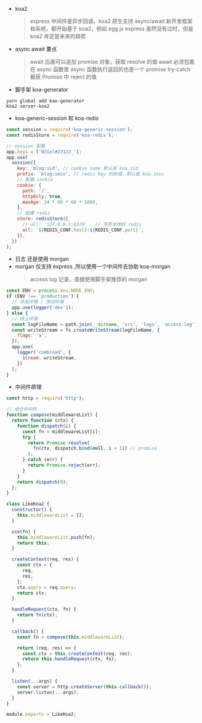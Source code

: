 - koa2

  > express 中间件是异步回调，koa2 原生支持 async/await
  > 新开发框架和系统，都开始基于 koa2，例如 egg.js
  > express 虽然没有过时，但是 koa2 肯定是未来的趋势

- async await 要点

  > await 后面可以追加 promise 对象，获取 resolve 的值
  > await 必须包裹在 async 函数里
  > async 函数执行返回的也是一个 promise
  > try-catch 截获 Promise 中 reject 的值

- 脚手架 koa-generator

```
yarn global add kao-generator
Koa2 server-koa2
```

- koa-generic-session 和 koa-redis

```js
const session = require('koa-generic-session');
const redisStore = require('koa-redis');

// session 配置
app.keys = ['WJiol#23123_'];
app.use(
  session({
    key: 'blog:sid', // cookie name 默认是 koa.sid
    prefix: 'blog:sess', // redis key 的前缀，默认是 koa.sess
    // 配置 cookie
    cookie: {
      path: '/',
      httpOnly: true,
      maxAge: 24 * 60 * 60 * 1000,
    },
    // 配置 redis
    store: redisStore({
      // all: '127.0.0.1:6379'   // 写死本地的 redis
      all: `${REDIS_CONF.host}:${REDIS_CONF.port}`,
    }),
  })
);
```

- 日志 还是使用 morgan
- morgan 仅支持 express ,所以使用一个中间件去协助 koa-morgan
  > access log 记录，直接使用脚手架推荐的 morgan

```js
const ENV = process.env.NODE_ENV;
if (ENV !== 'production') {
  // 开发环境 / 测试环境
  app.use(logger('dev'));
} else {
  // 线上环境
  const logFileName = path.join(__dirname, 'src', 'logs', 'access.log');
  const writeStream = fs.createWriteStream(logFileName, {
    flags: 'a',
  });
  app.use(
    logger('combined', {
      stream: writeStream,
    })
  );
}
```

- 中间件原理

```js
const http = require('http');

// 组合中间件
function compose(middlewareList) {
  return function (ctx) {
    function dispatch(i) {
      const fn = middlewareList[i];
      try {
        return Promise.resolve(
          fn(ctx, dispatch.bind(null, i + 1)) // promise
        );
      } catch (err) {
        return Promise.reject(err);
      }
    }
    return dispatch(0);
  };
}

class LikeKoa2 {
  constructor() {
    this.middlewareList = [];
  }

  use(fn) {
    this.middlewareList.push(fn);
    return this;
  }

  createContext(req, res) {
    const ctx = {
      req,
      res,
    };
    ctx.query = req.query;
    return ctx;
  }

  handleRequest(ctx, fn) {
    return fn(ctx);
  }

  callback() {
    const fn = compose(this.middlewareList);

    return (req, res) => {
      const ctx = this.createContext(req, res);
      return this.handleRequest(ctx, fn);
    };
  }

  listen(...args) {
    const server = http.createServer(this.callback());
    server.listen(...args);
  }
}

module.exports = LikeKoa2;
```
